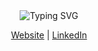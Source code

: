 <div align="center">
<img src="https://readme-typing-svg.herokuapp.com?font=Lato&pause=1000&color=D4AF37&center=true&vCenter=true&width=435&lines=Hi+Everyone!+%F0%9F%91%8B%F0%9F%8F%BB;Welcome+to+my+GitHub+Profile!" alt="Typing SVG" />

<a href="https://fabriziocominetti.github.io">Website</a> | <a href="https://linkedin.com/in/fabriziocominetti">LinkedIn</a>
</div>